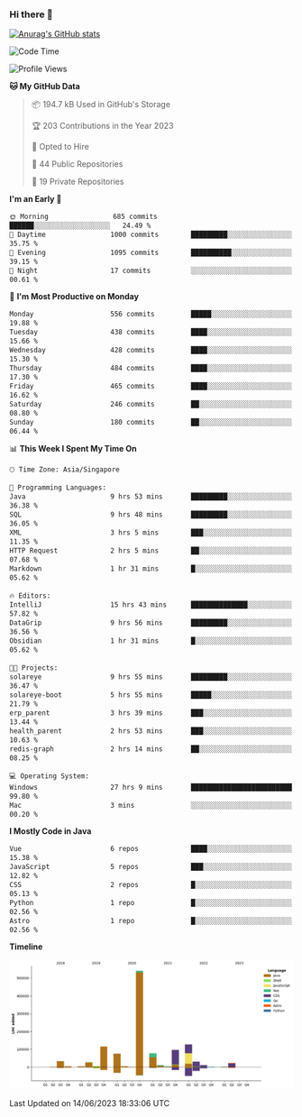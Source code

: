 ### Hi there 👋

[![Anurag's GitHub stats](https://github-readme-stats.vercel.app/api?username=xiumu2017&show_icons=true&theme=radical)](https://github.com/anuraghazra/github-readme-stats)

<!--
**xiumu2017/xiumu2017** is a ✨ _special_ ✨ repository because its `README.md` (this file) appears on your GitHub profile.

Here are some ideas to get you started:

- 🔭 I’m currently working on ...
- 🌱 I’m currently learning ...
- 👯 I’m looking to collaborate on ...
- 🤔 I’m looking for help with ...
- 💬 Ask me about ...
- 📫 How to reach me: ...
- 😄 Pronouns: ...
- ⚡ Fun fact: ...
-->

<!--START_SECTION:waka-->
![Code Time](http://img.shields.io/badge/Code%20Time-1%2C487%20hrs%2030%20mins-blue)

![Profile Views](http://img.shields.io/badge/Profile%20Views-0-blue)

**🐱 My GitHub Data** 

> 📦 194.7 kB Used in GitHub's Storage 
 > 
> 🏆 203 Contributions in the Year 2023
 > 
> 💼 Opted to Hire
 > 
> 📜 44 Public Repositories 
 > 
> 🔑 19 Private Repositories 
 > 
**I'm an Early 🐤** 

```text
🌞 Morning                685 commits         ██████░░░░░░░░░░░░░░░░░░░   24.49 % 
🌆 Daytime                1000 commits        █████████░░░░░░░░░░░░░░░░   35.75 % 
🌃 Evening                1095 commits        ██████████░░░░░░░░░░░░░░░   39.15 % 
🌙 Night                  17 commits          ░░░░░░░░░░░░░░░░░░░░░░░░░   00.61 % 
```
📅 **I'm Most Productive on Monday** 

```text
Monday                   556 commits         █████░░░░░░░░░░░░░░░░░░░░   19.88 % 
Tuesday                  438 commits         ████░░░░░░░░░░░░░░░░░░░░░   15.66 % 
Wednesday                428 commits         ████░░░░░░░░░░░░░░░░░░░░░   15.30 % 
Thursday                 484 commits         ████░░░░░░░░░░░░░░░░░░░░░   17.30 % 
Friday                   465 commits         ████░░░░░░░░░░░░░░░░░░░░░   16.62 % 
Saturday                 246 commits         ██░░░░░░░░░░░░░░░░░░░░░░░   08.80 % 
Sunday                   180 commits         ██░░░░░░░░░░░░░░░░░░░░░░░   06.44 % 
```


📊 **This Week I Spent My Time On** 

```text
🕑︎ Time Zone: Asia/Singapore

💬 Programming Languages: 
Java                     9 hrs 53 mins       █████████░░░░░░░░░░░░░░░░   36.38 % 
SQL                      9 hrs 48 mins       █████████░░░░░░░░░░░░░░░░   36.05 % 
XML                      3 hrs 5 mins        ███░░░░░░░░░░░░░░░░░░░░░░   11.35 % 
HTTP Request             2 hrs 5 mins        ██░░░░░░░░░░░░░░░░░░░░░░░   07.68 % 
Markdown                 1 hr 31 mins        █░░░░░░░░░░░░░░░░░░░░░░░░   05.62 % 

🔥 Editors: 
IntelliJ                 15 hrs 43 mins      ██████████████░░░░░░░░░░░   57.82 % 
DataGrip                 9 hrs 56 mins       █████████░░░░░░░░░░░░░░░░   36.56 % 
Obsidian                 1 hr 31 mins        █░░░░░░░░░░░░░░░░░░░░░░░░   05.62 % 

🐱‍💻 Projects: 
solareye                 9 hrs 55 mins       █████████░░░░░░░░░░░░░░░░   36.47 % 
solareye-boot            5 hrs 55 mins       █████░░░░░░░░░░░░░░░░░░░░   21.79 % 
erp_parent               3 hrs 39 mins       ███░░░░░░░░░░░░░░░░░░░░░░   13.44 % 
health_parent            2 hrs 53 mins       ███░░░░░░░░░░░░░░░░░░░░░░   10.63 % 
redis-graph              2 hrs 14 mins       ██░░░░░░░░░░░░░░░░░░░░░░░   08.25 % 

💻 Operating System: 
Windows                  27 hrs 9 mins       █████████████████████████   99.80 % 
Mac                      3 mins              ░░░░░░░░░░░░░░░░░░░░░░░░░   00.20 % 
```

**I Mostly Code in Java** 

```text
Vue                      6 repos             ████░░░░░░░░░░░░░░░░░░░░░   15.38 % 
JavaScript               5 repos             ███░░░░░░░░░░░░░░░░░░░░░░   12.82 % 
CSS                      2 repos             █░░░░░░░░░░░░░░░░░░░░░░░░   05.13 % 
Python                   1 repo              █░░░░░░░░░░░░░░░░░░░░░░░░   02.56 % 
Astro                    1 repo              █░░░░░░░░░░░░░░░░░░░░░░░░   02.56 % 
```



**Timeline**

![Lines of Code chart](https://raw.githubusercontent.com/xiumu2017/xiumu2017/main/assets/bar_graph.png)


 Last Updated on 14/06/2023 18:33:06 UTC
<!--END_SECTION:waka-->
